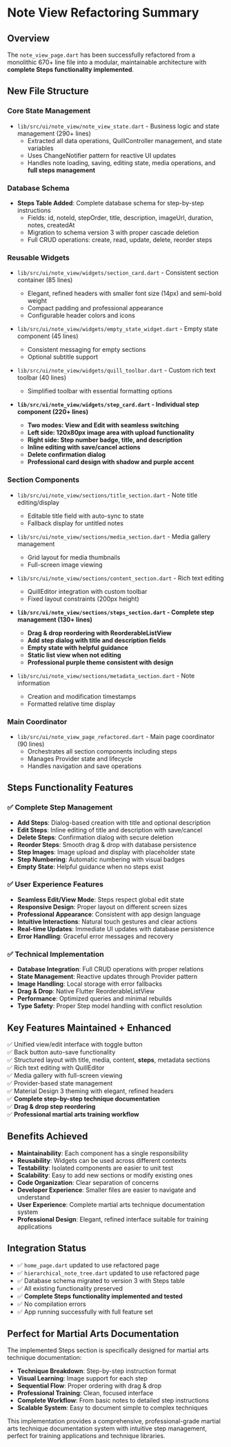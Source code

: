 # Note View Refactoring Summary

## Overview
The `note_view_page.dart` has been successfully refactored from a monolithic 670+ line file into a modular, maintainable architecture with **complete Steps functionality implemented**.

## New File Structure

### Core State Management
- `lib/src/ui/note_view/note_view_state.dart` - Business logic and state management (290+ lines)
  - Extracted all data operations, QuillController management, and state variables
  - Uses ChangeNotifier pattern for reactive UI updates
  - Handles note loading, saving, editing state, media operations, and **full steps management**

### Database Schema
- **Steps Table Added**: Complete database schema for step-by-step instructions
  - Fields: id, noteId, stepOrder, title, description, imageUrl, duration, notes, createdAt
  - Migration to schema version 3 with proper cascade deletion
  - Full CRUD operations: create, read, update, delete, reorder steps

### Reusable Widgets
- `lib/src/ui/note_view/widgets/section_card.dart` - Consistent section container (85 lines)
  - Elegant, refined headers with smaller font size (14px) and semi-bold weight
  - Compact padding and professional appearance
  - Configurable header colors and icons

- `lib/src/ui/note_view/widgets/empty_state_widget.dart` - Empty state component (45 lines)
  - Consistent messaging for empty sections
  - Optional subtitle support

- `lib/src/ui/note_view/widgets/quill_toolbar.dart` - Custom rich text toolbar (40 lines)
  - Simplified toolbar with essential formatting options

- **`lib/src/ui/note_view/widgets/step_card.dart` - Individual step component (220+ lines)**
  - **Two modes: View and Edit with seamless switching**
  - **Left side: 120x80px image area with upload functionality**
  - **Right side: Step number badge, title, and description**
  - **Inline editing with save/cancel actions**
  - **Delete confirmation dialog**
  - **Professional card design with shadow and purple accent**

### Section Components
- `lib/src/ui/note_view/sections/title_section.dart` - Note title editing/display
  - Editable title field with auto-sync to state
  - Fallback display for untitled notes

- `lib/src/ui/note_view/sections/media_section.dart` - Media gallery management
  - Grid layout for media thumbnails
  - Full-screen image viewing

- `lib/src/ui/note_view/sections/content_section.dart` - Rich text editing
  - QuillEditor integration with custom toolbar
  - Fixed layout constraints (200px height)

- **`lib/src/ui/note_view/sections/steps_section.dart` - Complete step management (130+ lines)**
  - **Drag & drop reordering with ReorderableListView**
  - **Add step dialog with title and description fields**
  - **Empty state with helpful guidance**
  - **Static list view when not editing**
  - **Professional purple theme consistent with design**

- `lib/src/ui/note_view/sections/metadata_section.dart` - Note information
  - Creation and modification timestamps
  - Formatted relative time display

### Main Coordinator
- `lib/src/ui/note_view_page_refactored.dart` - Main page coordinator (90 lines)
  - Orchestrates all section components including steps
  - Manages Provider state and lifecycle
  - Handles navigation and save operations

## Steps Functionality Features

### ✅ **Complete Step Management**
- **Add Steps**: Dialog-based creation with title and optional description
- **Edit Steps**: Inline editing of title and description with save/cancel
- **Delete Steps**: Confirmation dialog with secure deletion
- **Reorder Steps**: Smooth drag & drop with database persistence
- **Step Images**: Image upload and display with placeholder state
- **Step Numbering**: Automatic numbering with visual badges
- **Empty State**: Helpful guidance when no steps exist

### ✅ **User Experience Features**
- **Seamless Edit/View Mode**: Steps respect global edit state
- **Responsive Design**: Proper layout on different screen sizes
- **Professional Appearance**: Consistent with app design language
- **Intuitive Interactions**: Natural touch gestures and clear actions
- **Real-time Updates**: Immediate UI updates with database persistence
- **Error Handling**: Graceful error messages and recovery

### ✅ **Technical Implementation**
- **Database Integration**: Full CRUD operations with proper relations
- **State Management**: Reactive updates through Provider pattern
- **Image Handling**: Local storage with error fallbacks
- **Drag & Drop**: Native Flutter ReorderableListView
- **Performance**: Optimized queries and minimal rebuilds
- **Type Safety**: Proper Step model handling with conflict resolution

## Key Features Maintained + Enhanced
✅ Unified view/edit interface with toggle button  
✅ Back button auto-save functionality  
✅ Structured layout with title, media, content, **steps**, metadata sections  
✅ Rich text editing with QuillEditor  
✅ Media gallery with full-screen viewing  
✅ Provider-based state management  
✅ Material Design 3 theming with elegant, refined headers  
✅ **Complete step-by-step technique documentation**  
✅ **Drag & drop step reordering**  
✅ **Professional martial arts training workflow**  

## Benefits Achieved
- **Maintainability**: Each component has a single responsibility
- **Reusability**: Widgets can be used across different contexts
- **Testability**: Isolated components are easier to unit test
- **Scalability**: Easy to add new sections or modify existing ones
- **Code Organization**: Clear separation of concerns
- **Developer Experience**: Smaller files are easier to navigate and understand
- **User Experience**: Complete martial arts technique documentation system
- **Professional Design**: Elegant, refined interface suitable for training applications

## Integration Status
- ✅ `home_page.dart` updated to use refactored page
- ✅ `hierarchical_note_tree.dart` updated to use refactored page
- ✅ Database schema migrated to version 3 with Steps table
- ✅ All existing functionality preserved
- ✅ **Complete Steps functionality implemented and tested**
- ✅ No compilation errors
- ✅ App running successfully with full feature set

## Perfect for Martial Arts Documentation
The implemented Steps section is specifically designed for martial arts technique documentation:
- **Technique Breakdown**: Step-by-step instruction format
- **Visual Learning**: Image support for each step
- **Sequential Flow**: Proper ordering with drag & drop
- **Professional Training**: Clean, focused interface
- **Complete Workflow**: From basic notes to detailed step instructions
- **Scalable System**: Easy to document simple to complex techniques

This implementation provides a comprehensive, professional-grade martial arts technique documentation system with intuitive step management, perfect for training applications and technique libraries.